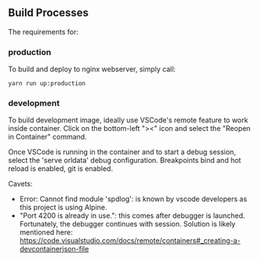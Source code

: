 ## Build Processes

The requirements for:

### production

To build and deploy to nginx webserver, simply call:

```shell
yarn run up:production
```

### development

To build development image, ideally use VSCode's remote feature to work inside container. Click on the bottom-left "><" icon and select the 
"Reopen in Container" command.

Once VSCode is running in the container and to start a debug session, select the 'serve orldata' debug configuration. Breakpoints bind and hot
reload is enabled, git is enabled.

Cavets: 
- Error: Cannot find module 'spdlog': is known by vscode developers as this project is using Alpine. 
- "Port 4200 is already in use.": this comes after debugger is launched. Fortunately, the debugger continues with session. Solution is likely mentioned here: https://code.visualstudio.com/docs/remote/containers#_creating-a-devcontainerjson-file
